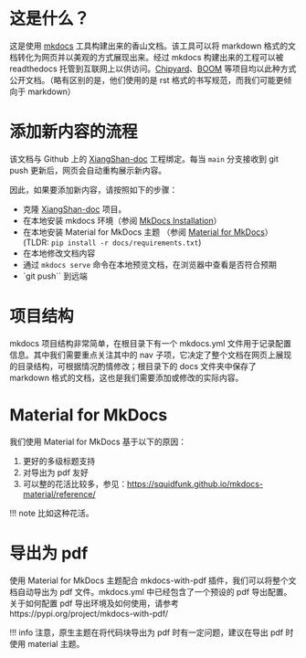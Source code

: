 # 这是什么？

这是使用 [mkdocs](https://www.mkdocs.org/) 工具构建出来的香山文档。该工具可以将 markdown 格式的文档转化为网页并以美观的方式展现出来。经过 mkdocs 构建出来的工程可以被 readthedocs 托管到互联网上以供访问。[Chipyard](https://chipyard.readthedocs.io/en/stable/index.html)、[BOOM](https://docs.boom-core.org/) 等项目均以此种方式公开文档。（略有区别的是，他们使用的是 rst 格式的书写规范，而我们可能更倾向于 markdown）

# 添加新内容的流程

该文档与 Github 上的 [XiangShan-doc](https://github.com/OpenXiangShan/XiangShan-doc) 工程绑定。每当 `main` 分支接收到 git push 更新后，网页会自动重构展示新内容。

因此，如果要添加新内容，请按照如下的步骤：

- 克隆 [XiangShan-doc](https://github.com/OpenXiangShan/XiangShan-doc) 项目。
- 在本地安装 mkdocs 环境（参阅 [MkDocs Installation](https://www.mkdocs.org/user-guide/installation/)）
- 在本地安装 Material for MkDocs 主题 （参阅 [Material for MkDocs](https://squidfunk.github.io/mkdocs-material/getting-started/)）(TLDR: `pip install -r docs/requirements.txt`)
- 在本地修改文档内容
- 通过 `mkdocs serve` 命令在本地预览文档，在浏览器中查看是否符合预期
- `git push`` 到远端

# 项目结构

mkdocs 项目结构非常简单，在根目录下有一个 mkdocs.yml 文件用于记录配置信息。其中我们需要重点关注其中的 nav 子项，它决定了整个文档在网页上展现的目录结构，可根据情况酌情修改；根目录下的 docs 文件夹中保存了 markdown 格式的文档，这也是我们需要添加或修改的实际内容。

# Material for MkDocs

我们使用 Material for MkDocs 基于以下的原因：

1. 更好的多级标题支持
1. 对导出为 pdf 友好
1. 可以整的花活比较多，参见：https://squidfunk.github.io/mkdocs-material/reference/

!!! note
    比如这种花活。

# 导出为 pdf

使用 Material for MkDocs 主题配合 mkdocs-with-pdf 插件，我们可以将整个文档自动导出为 pdf 文件。mkdocs.yml 中已经包含了一个预设的 pdf 导出配置。关于如何配置 pdf 导出环境及如何使用，请参考https://pypi.org/project/mkdocs-with-pdf/

!!! info
    注意，原生主题在将代码块导出为 pdf 时有一定问题，建议在导出 pdf 时使用 material 主题。